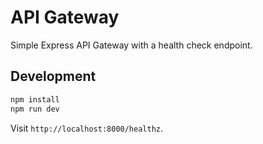 # API Gateway

Simple Express API Gateway with a health check endpoint.

## Development

```bash
npm install
npm run dev
```

Visit `http://localhost:8000/healthz`.
